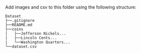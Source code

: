 Add images and csv to this folder using the following structure:
```
Dataset
├──.gitignore
├──README.md
├──coins
|   ├──Jefferson Nickels...
|   ├──Lincoln Cents...
|   └──Washington Quarters...
└──dataset.csv
```